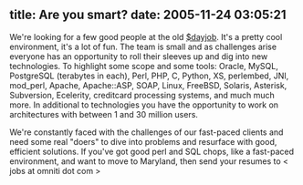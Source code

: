 title: Are you smart?
date: 2005-11-24 03:05:21
---

<p> We're looking for a few good people at the old <a href="http://www.omniticc.com/">$dayjob</a>.  It's a pretty cool environment, it's a lot of fun.  The team is small and as challenges arise everyone has an opportunity to roll their sleeves up and dig into new technologies.  To highlight some scope and some tools:  Oracle, MySQL, PostgreSQL (terabytes in each), Perl, PHP, C, Python, XS, perlembed, JNI, mod_perl, Apache, Apache::ASP, SOAP, Linux, FreeBSD, Solaris, Asterisk, Subversion, Ecelerity, creditcard processing systems, and much much more.  In additional to technologies you have the opportunity to work on architectures with between 1 and 30 million users. </p>  <p> We're constantly faced with the challenges of our fast-paced clients and need some real "doers" to dive into problems and resurface with good, efficient solutions.  If you've got good perl and SQL chops, like a fast-paced environment, and want to move to Maryland, then send your resumes to &lt; jobs at omniti dot com &gt; </p>
